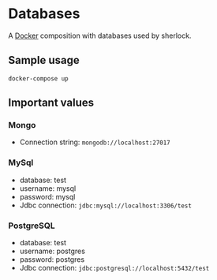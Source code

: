 # Databases

A [Docker](https://www.docker.com) composition with databases used by sherlock.

## Sample usage

```
docker-compose up
```

## Important values

### Mongo
- Connection string: `mongodb://localhost:27017`

### MySql
- database: test
- username: mysql
- password: mysql
- Jdbc connection: `jdbc:mysql://localhost:3306/test`

### PostgreSQL
- database: test
- username: postgres
- password: postgres
- Jdbc connection: `jdbc:postgresql://localhost:5432/test`
